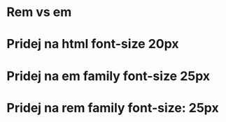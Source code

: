 # Rem vs em
# Pridej na html font-size 20px
# Pridej na em family font-size 25px
# Pridej na rem family font-size: 25px
